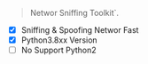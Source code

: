 > Networ Sniffing Toolkit`.

- [x] Sniffing & Spoofing Networ Fast
- [x] Python3.8xx Version
- [ ] No Support Python2
